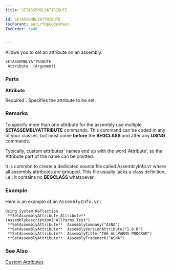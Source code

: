 ```yaml
---
title: SETASSEMBLYATTRIBUTE

Id: SETASSEMBLYATTRIBUTE
TocParent: aerLrfOpCodesMain
TocOrder: 1440


---
```


Allows you to set an attribute on an assembly.

```
SETASSEMBLYATTRIBUTE 
 Attribute  (Argument)
```

### Parts

**Attribute** 

Required **.** Specifies the attribute to be set.


### Remarks
To specify more than one attribute for the assembly use multiple **SETASSEMBLYATTRIBUTE** commands. This command can be coded in any of your classes, but must come **before** the **BEGCLASS** and after any **USING** commands. 

Typically, custom attributes' names end up with the word ‘Attribute’, so the Attribute part of the name can be omitted. 

It is common to create a dedicated source file called AssemblyInfo.vr where all assembly attributes are grouped. This file usually lacks a class definition, i.e.: it contains no **BEGCLASS** whatsoever. 

### Example
Here is an example of an <span style="FONT-FAMILY: 'Courier New'">AssemblyInfo.vr:</span> 

```
Using System.Reflection
 **SetAssemblyAttribute Attribute**  (AssemblyDescription("AllParms_Test")
 **SetAssemblyAttribute**  AssemblyCompany("ASNA")
 **SetAssemblyAttribute**  AssemblyVersionAttribute("1.0.0")
 **SetAssemblyAttribute**  AssemblyTitle("THE ALLPARMS PROGRAM")
 **SetAssemblyAttribute**  AssemblyTrademark("ASNA")
```

### See Also
<a href="ADDDUR.htm9">Custom Attributes</a> 

